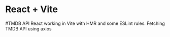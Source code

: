 # React + Vite
#TMDB API
 React working in Vite with HMR and some ESLint rules.
 Fetching TMDB API using axios 


